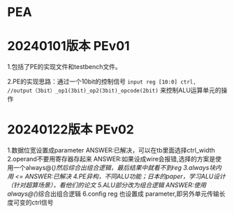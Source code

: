 # PEA

# 20240101版本 PEv01
1.包括了PE的实现文件和testbench文件。

2.PE的实现思路：通过一个10bit的控制信号
`
input reg [10:0] ctrl,  //output（3bit）_op1(3bit)_op2(3bit)_opcode(2bit)
`
来控制ALU运算单元的操作

# 20240122版本 PEv02
1.数据位宽设置成parameter  ANSWER:已解决，可以在tb里面选择ctrl_width
2.operand不要用寄存器存起来  ANSWER:如果设成wire会报错,选择的方案是使用一个always@(*)然后综合出组合逻辑，最后结果中就看不到reg
3.always块内用 <=  ANSWER:已解决
4.PE异构，不同ALU功能；日本的paper，学习ALU设计（针对超算场景），看他们的论文
5.ALU部分改为组合逻辑  ANSWER:使用always@(*)综合出组合逻辑
6.config reg 也设置成 parameter,即另外单元传输长度可变的ctrl信号
